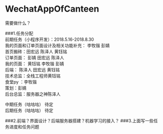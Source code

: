 # WechatAppOfCanteen

需要做什么？

###1.任务分配  
前期任务（小程序开发）：2018.5.16-2018.8.30  
我的页面和订单页面设计及相关功能补充： 李牧锴  彭婧  
首页搬砖：田宏远 陈泽人 黄钰铭  
订单页面：  彭婧 田宏远 陈泽人   
我的页面：  黄钰铭  李牧锴  彭婧  
后端： 陈泽人 田宏远 黄钰铭  
技术总监：全栈工程师黄钰铭    
食堂py ：李牧锴  
策划：彭婧  
后台总监：服务器之神陈泽人

中期任务（咕咕咕） 待定  
后期任务（咕咕咕） 待定

###2.前端？界面设计？后端服务器搭建？机器学习的接入？
###3.上面写一些任务进度和任务问题

